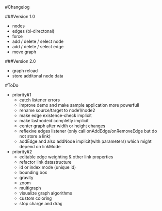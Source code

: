 #Changelog

###Version 1.0
- nodes
- edges (bi-directonal)
- force
- add / delete / select node
- add / delete / select edge
- move graph

###Version 2.0
- graph reload
- store additonal node data

#ToDo
- priority#1
	- catch listener errors
	- improve demo and make sample application more powerfull
	- rename source/target to node1/node2
	- make edge existence-check implicit
	- make lastnodeid completly implicit
	- center graph after width or height changes
	- reflexive edges listener (only call onAddEdge/onRemoveEdge but do not store a link)
	- addEdge and also addNode implicit(with parameters) which might depend on linkMode
- priority#2
	- editable edge weighting & other link properties
	- refactor link datastructure
	- id or index mode (unique id)
	- bounding box
	- gravity
	- zoom
	- multigraph
	- visualize graph algorithms
	- custom coloring
	- stop charge and drag